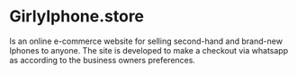 # GirlyIphone.store
Is an online e-commerce website for selling second-hand and brand-new Iphones to anyone. The site is developed to make a checkout via whatsapp as  according to the business owners preferences.
